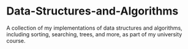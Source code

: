# Data-Structures-and-Algorithms
A collection of my implementations of data structures and algorithms, including sorting, searching, trees, and more, as part of my university course.
